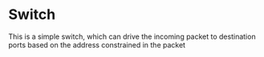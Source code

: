 # Switch
This is a simple switch, which can drive the incoming packet to destination ports based on the address constrained in the packet
